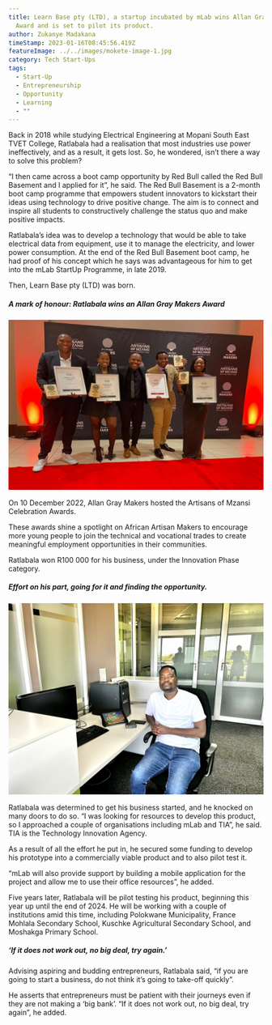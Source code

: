```yaml
---
title: Learn Base pty (LTD), a startup incubated by mLab wins Allan Gray Makers
  Award and is set to pilot its product.
author: Zukanye Madakana
timeStamp: 2023-01-16T08:45:56.419Z
featureImage: ../../images/mokete-image-1.jpg
category: Tech Start-Ups
tags:
  - Start-Up
  - Entrepreneurship
  - Opportunity
  - Learning
  - ""
---
```

Back in 2018 while studying Electrical Engineering at Mopani South East TVET College, Ratlabala had a realisation that most industries use power ineffectively, and as a result, it gets lost. So, he wondered, isn’t there a way to solve this problem?

“I then came across a boot camp opportunity by Red Bull called the Red Bull Basement and I applied for it”, he said. The Red Bull Basement is a 2-month boot camp programme that empowers student innovators to kickstart their ideas using technology to drive positive change. The aim is to connect and inspire all students to constructively challenge the status quo and make positive impacts. 

Ratlabala’s idea was to develop a technology that would be able to take electrical data from equipment, use it to manage the electricity, and lower power consumption. At the end of the Red Bull Basement boot camp, he had proof of his concept which he says was advantageous for him to get into the mLab StartUp Programme, in late 2019. 

Then, Learn Base pty (LTD) was born. 

##### A mark of honour: Ratlabala wins an Allan Gray Makers Award

![Allan-Gray Makers winners. Mokete Ratlabala, 2nd from Right.](../../images/allan-gray-makers-winners.jpg "Allan-Gray Makers winners. Mokete Ratlabala, 2nd from Right.")

On 10 December 2022, Allan Gray Makers hosted the Artisans of Mzansi Celebration Awards. 

These awards shine a spotlight on African Artisan Makers to encourage more young people to join the technical and vocational trades to create meaningful employment opportunities in their communities.

Ratlabala won R100 000 for his business, under the Innovation Phase category.

##### Effort on his part, going for it and finding the opportunity.



![Founder of Learn Base pty (LTD), Mokete Ratlabala.](../../images/mokete-image-2.jpg "Founder of Learn Base pty (LTD), Mokete Ratlabala.")



Ratlabala was determined to get his business started, and he knocked on many doors to do so. “I was looking for resources to develop this product, so I approached a couple of organisations including mLab and TIA”, he said. TIA is the Technology Innovation Agency. 

As a result of all the effort he put in, he secured some funding to develop his prototype into a commercially viable product and to also pilot test it. 

“mLab will also provide support by building a mobile application for the project and allow me to use their office resources”, he added. 

Five years later, Ratlabala will be pilot testing his product, beginning this year up until the end of 2024. He will be working with a couple of institutions amid this time, including Polokwane Municipality, France Mohlala Secondary School, Kuschke Agricultural Secondary School, and Moshakga Primary School. 

##### ‘If it does not work out, no big deal, try again.’

Advising aspiring and budding entrepreneurs, Ratlabala said, “if you are going to start a business, do not think it’s going to take-off quickly”. 

He asserts that entrepreneurs must be patient with their journeys even if they are not making a ‘big bank’. “If it does not work out, no big deal, try again”, he added.